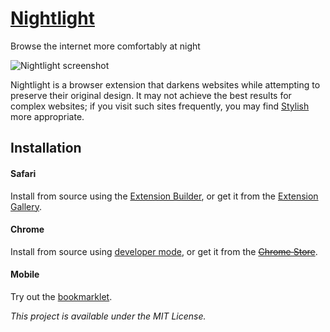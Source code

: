# [Nightlight](https://gofake1.net/projects/nightlight.html)
Browse the internet more comfortably at night

![Nightlight screenshot](https://gofake1.net/images/nightlight.jpg)

Nightlight is a browser extension that darkens websites while attempting to preserve their original design. It may not achieve the best results for complex websites; if you visit such sites frequently, you may find [Stylish](https://userstyles.org) more appropriate.

## Installation

#### Safari
Install from source using the [Extension Builder](https://developer.apple.com/library/content/documentation/Tools/Conceptual/SafariExtensionGuide/UsingExtensionBuilder/UsingExtensionBuilder.html), or get it from the [Extension Gallery](https://safari-extensions.apple.com/details/?id=net.gofake1.safari.nightlight-W6KLMFETUQ).

#### Chrome
Install from source using [developer mode](https://developer.chrome.com/extensions/getstarted#unpacked), or get it from the <s>[Chrome Store]()</s>.

#### Mobile
Try out the [bookmarklet](https://gofake1.net/projects/nightlight.html#bookmarklet).

*This project is available under the MIT License.*